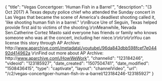 {
    "title": "Vegas Concertgoer: 'Human Fish in a Barrel'",
    "description": "(3 Oct 2017) A Texas deputy police chief who attended the Sunday concert in Las Vegas that became the scene of America's deadliest shooting called it, 'like shooting human fish in a barrel.\" \r\nBruce Ure of Seguin, Texas helped provide first aid to victims of the shooting.\r\nMeanwhile, Nevada Sen.Catherine Cortez Masto said everyone has friends or family who knows someone who was at the concert, including her niece.\r\n\r\n\r\nYou can license this story through AP Archive: http:\/\/www.aparchive.com\/metadata\/youtube\/96da843dbb598fcef7e04492d414962a \r\nFind out more about AP Archive: http:\/\/www.aparchive.com\/HowWeWork",
    "channelid": "123184246",
    "videoid": "123185927",
    "date_created": "1507504741",
    "date_modified": "1508436415",
    "type": "captivate",
    "layout": "channelVideo",
    "url": "\/c2\/vegas-concertgoer-human-fish-in-a-barrel\/123184246-123185927"
}